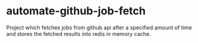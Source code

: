 # automate-github-job-fetch

 Project which fetches jobs from github api after a specified amount of time and stores the fetched results into redis in memory cache.

